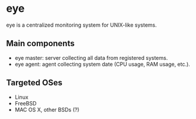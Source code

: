 eye
===

eye is a centralized monitoring system for UNIX-like systems.

Main components
---------------
- eye master: server collecting all data from registered systems.
- eye agent: agent collecting system date (CPU usage, RAM usage, etc.).

Targeted OSes
-------------
- Linux
- FreeBSD
- MAC OS X, other BSDs (?)
